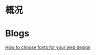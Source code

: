 # 概况


# Blogs

[How to choose fonts for your web design](https://99designs.com.sg/blog/web-digital/choosing-fonts-for-web-design/)